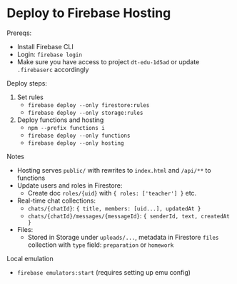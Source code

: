 # Deploy to Firebase Hosting

Prereqs:
- Install Firebase CLI
- Login: `firebase login`
- Make sure you have access to project `dt-edu-1d5ad` or update `.firebaserc` accordingly

Deploy steps:
1. Set rules
   - `firebase deploy --only firestore:rules`
   - `firebase deploy --only storage:rules`
2. Deploy functions and hosting
   - `npm --prefix functions i`
   - `firebase deploy --only functions`
   - `firebase deploy --only hosting`

Notes
- Hosting serves `public/` with rewrites to `index.html` and `/api/**` to functions
- Update users and roles in Firestore:
  - Create doc `roles/{uid}` with `{ roles: ['teacher'] }` etc.
- Real-time chat collections:
  - `chats/{chatId}`: `{ title, members: [uid...], updatedAt }`
  - `chats/{chatId}/messages/{messageId}`: `{ senderId, text, createdAt }`
- Files:
  - Stored in Storage under `uploads/...`, metadata in Firestore `files` collection with `type` field: `preparation` or `homework`

Local emulation
- `firebase emulators:start` (requires setting up emu config)
